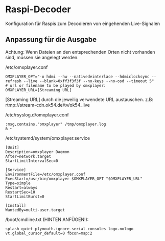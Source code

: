 # Raspi-Decoder

Konfiguration für Raspis zum Decodieren von eingehenden Live-Signalen

## Anpassung für die Ausgabe

Achtung: Wenn Dateien an den entsprechenden Orten nicht vorhanden sind, müssen sie angelegt werden.

/etc/omxplayer.conf

```
OMXPLAYER_OPT="-o hdmi --hw --nativedeinterlace --hdmiclocksync --refresh --live --blank=0xff3f3f3f --no-keys --no-osd --timeout 5"
# url or filename to be played by omxplayer:
OMXPLAYER_URL=[Streaming URL]
```

[Streaming URL] durch die jeweilig verwendete URL austauschen. z.B: rtmp://stream-cdn.ok54.de/tv/ok54_live

/etc/rsyslog.d/omxplayer.conf

```
:msg,contains,"omxplayer" /tmp/omxplayer.log
& ~
```

/etc/systemd/system/omxplayer.service

```
[Unit]
Description=omxplayer Daemon
After=network.target
StartLimitIntervalSec=0

[Service]
EnvironmentFile=/etc/omxplayer.conf
ExecStart=/usr/bin/omxplayer $OMXPLAYER_OPT "$OMXPLAYER_URL"
Type=simple
Restart=always
RestartSec=10
StartLimitBurst=0

[Install]
WantedBy=multi-user.target
```

/boot/cmdline.txt (HINTEN ANFÜGEN!):

```
splash quiet plymouth.ignore-serial-consoles logo.nologo vt.global_cursor_default=0 fbcon=map:2
```
